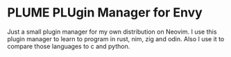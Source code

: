 # PLUME PLUgin Manager for Envy

Just a small plugin manager for my own distribution on Neovim. I use this plugin manager to learn to program in rust, nim, zig and odin. Also I use it to compare those languages to c and python.
